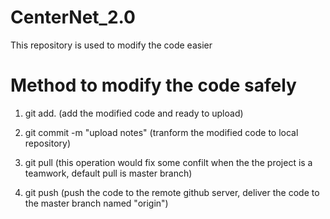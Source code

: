 # CenterNet_2.0
This repository is used to modify the code easier

# Method to modify the code safely
1. git add.  (add the modified code and ready to upload)

2. git commit -m "upload notes"   (tranform the modified code to local repository)

3. git pull   (this operation would fix some confilt when the the project is a teamwork, default pull is master branch)

4. git push   (push the code to the remote github server, deliver the code to the master branch named "origin")
